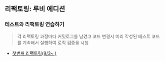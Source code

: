 ## 리팩토링: 루비 에디션
### 테스트와 리팩토링 연습하기
> 각 리팩토링 과정마다 커밋로그를 남겼고 코드 변경시 미리 작성된 테스트 코드를 계속해서 실행하여 로직 검증을 시행
- [첫번째 리팩토링(9/3~ )](https://github.com/flowkater/RefactoringRuby/tree/master/first)
